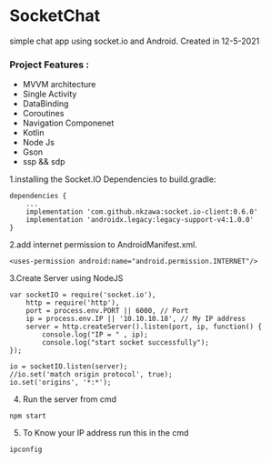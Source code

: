 # SocketChat

simple chat app using socket.io and Android. Created in 12-5-2021

### Project Features :
* MVVM architecture
* Single Activity 
* DataBinding
* Coroutines
* Navigation Componenet
* Kotlin
* Node Js
* Gson
* ssp && sdp

1.installing the Socket.IO Dependencies to build.gradle:

```
dependencies {
    ...
    implementation 'com.github.nkzawa:socket.io-client:0.6.0'
    implementation 'androidx.legacy:legacy-support-v4:1.0.0'
}
```

2.add internet permission to AndroidManifest.xml.
```
<uses-permission android:name="android.permission.INTERNET"/>
```

3.Create Server using NodeJS
```
var socketIO = require('socket.io'),
    http = require('http'),
    port = process.env.PORT || 6000, // Port
    ip = process.env.IP || '10.10.10.18', // My IP address
    server = http.createServer().listen(port, ip, function() {
        console.log("IP = " , ip);
        console.log("start socket successfully");
});

io = socketIO.listen(server);
//io.set('match origin protocol', true);
io.set('origins', '*:*');
```

4. Run the server from cmd
```
npm start
```

5. To Know your IP address run this in the cmd 
```
ipconfig
```


